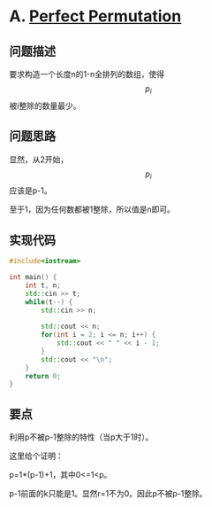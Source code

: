 # A. [Perfect Permutation](https://codeforces.com/problemset/problem/1711/A)

## 问题描述

要求构造一个长度n的1-n全排列的数组，使得$$p_i$$被i整除的数量最少。





## 问题思路

显然，从2开始，$$p_i$$应该是p-1。



至于1，因为任何数都被1整除，所以值是n即可。



## 实现代码

```c++
#include<iostream>

int main() {
	int t, n;
	std::cin >> t;
	while(t--) {
		std::cin >> n;
		
		std::cout << n;
		for(int i = 2; i <= n; i++) {
			std::cout << " " << i - 1;
		}
		std::cout << "\n";
	}
	return 0;
} 
```





## 要点

利用p不被p-1整除的特性（当p大于1时）。



这里给个证明：

p=1*(p-1)+1，其中0<=1<p。

p-1前面的k只能是1。显然r=1不为0。因此p不被p-1整除。
